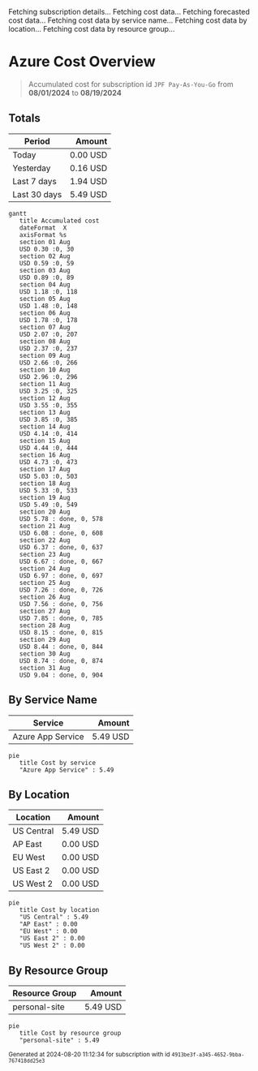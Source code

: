 Fetching subscription details...
Fetching cost data...
Fetching forecasted cost data...
Fetching cost data by service name...
Fetching cost data by location...
Fetching cost data by resource group...
# Azure Cost Overview

> Accumulated cost for subscription id `JPF Pay-As-You-Go` from **08/01/2024** to **08/19/2024**

## Totals

|Period|Amount|
|---|---:|
|Today|0.00 USD|
|Yesterday|0.16 USD|
|Last 7 days|1.94 USD|
|Last 30 days|5.49 USD|

```mermaid
gantt
   title Accumulated cost
   dateFormat  X
   axisFormat %s
   section 01 Aug
   USD 0.30 :0, 30
   section 02 Aug
   USD 0.59 :0, 59
   section 03 Aug
   USD 0.89 :0, 89
   section 04 Aug
   USD 1.18 :0, 118
   section 05 Aug
   USD 1.48 :0, 148
   section 06 Aug
   USD 1.78 :0, 178
   section 07 Aug
   USD 2.07 :0, 207
   section 08 Aug
   USD 2.37 :0, 237
   section 09 Aug
   USD 2.66 :0, 266
   section 10 Aug
   USD 2.96 :0, 296
   section 11 Aug
   USD 3.25 :0, 325
   section 12 Aug
   USD 3.55 :0, 355
   section 13 Aug
   USD 3.85 :0, 385
   section 14 Aug
   USD 4.14 :0, 414
   section 15 Aug
   USD 4.44 :0, 444
   section 16 Aug
   USD 4.73 :0, 473
   section 17 Aug
   USD 5.03 :0, 503
   section 18 Aug
   USD 5.33 :0, 533
   section 19 Aug
   USD 5.49 :0, 549
   section 20 Aug
   USD 5.78 : done, 0, 578
   section 21 Aug
   USD 6.08 : done, 0, 608
   section 22 Aug
   USD 6.37 : done, 0, 637
   section 23 Aug
   USD 6.67 : done, 0, 667
   section 24 Aug
   USD 6.97 : done, 0, 697
   section 25 Aug
   USD 7.26 : done, 0, 726
   section 26 Aug
   USD 7.56 : done, 0, 756
   section 27 Aug
   USD 7.85 : done, 0, 785
   section 28 Aug
   USD 8.15 : done, 0, 815
   section 29 Aug
   USD 8.44 : done, 0, 844
   section 30 Aug
   USD 8.74 : done, 0, 874
   section 31 Aug
   USD 9.04 : done, 0, 904
```

## By Service Name

|Service|Amount|
|---|---:|
|Azure App Service|5.49 USD|

```mermaid
pie
   title Cost by service
   "Azure App Service" : 5.49
```

## By Location

|Location|Amount|
|---|---:|
|US Central|5.49 USD|
|AP East|0.00 USD|
|EU West|0.00 USD|
|US East 2|0.00 USD|
|US West 2|0.00 USD|

```mermaid
pie
   title Cost by location
   "US Central" : 5.49
   "AP East" : 0.00
   "EU West" : 0.00
   "US East 2" : 0.00
   "US West 2" : 0.00
```

## By Resource Group

|Resource Group|Amount|
|---|---:|
|personal-site|5.49 USD|

```mermaid
pie
   title Cost by resource group
   "personal-site" : 5.49
```

<sup>Generated at 2024-08-20 11:12:34 for subscription with id `4913be3f-a345-4652-9bba-767418dd25e3`</sup>
